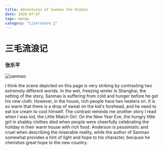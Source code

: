 ```yaml
---
title: Adventures of Sanmao the Orphan
date: 2020-07-07 
tags: manga
category: "Literature 📖"
---
```


# 三毛流浪记

### 张乐平

![sanmao](/images/sammao.png)

I think the scene depicted on this page is very striking by contrasting two extremely different worlds. In the wet, freezing winter in Shanghai, the setting of the story,  Sanmao is suffering from cold and hunger before he got his new cloth. However, in the house, rich people have two heaters on. It is so warm that there is a drop of sweat on the kid's forehead, and he need to eat ice cream to cool himself. The contrast reminds me another story I read when I was kid, the Little Match Girl. On the New Year Eve, the hungry little girl in shabby clothes died when people were cheerfully celebrating the holiday in their warm house with rich food. Anderson is pessimistic and cruel when describing the miserable reality, while the author of Sanmao somewhat provides a hint of light  and hope to his character, because he cherishes great hope to the new country. 










